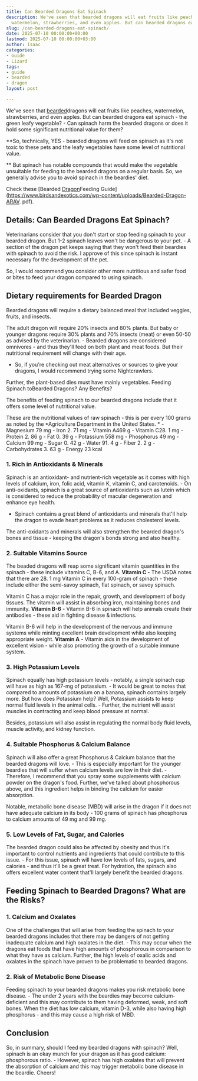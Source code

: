 ```yaml
---
title: Can Bearded Dragons Eat Spinach
description: We've seen that bearded dragons will eat fruits like peaches, 
  watermelon, strawberries, and even apples. But can bearded dragons eat spinach
slug: /can-bearded-dragons-eat-spinach/
date: 2025-07-10 00:00:00+00:00
lastmod: 2025-07-10 00:00:00+03:00
author: Isaac
categories:
- Guide
- Lizard
tags:
- guide
- bearded
- dragon
layout: post

---
```

We've seen that [bearded](https://pestpolicy.com/can-bearded-dragons-eat-apples/)dragons will eat fruits like peaches, watermelon, strawberries, and even apples. But can bearded dragons eat spinach - the green leafy vegetable? - Can spinach harm the bearded dragons or does it hold some significant nutritional value for them?

**So, technically, YES - bearded dragons will feed on spinach as it's not toxic to these pets and the leafy vegetables have some level of nutritional value.

** But spinach has notable compounds that would make the vegetable unsuitable for feeding to the bearded dragons on a regular basis. So, we generally advise you to avoid spinach in the beardies' diet.

Check these [Bearded [Dragon](https://pestpolicy.com/can-bearded-dragons-eat-bananas/)Feeding Guide](https://www.birdsandexotics.com/wp-content/uploads/Bearded-Dragon-ARAV. pdf).

##  Details: Can Bearded Dragons Eat Spinach?

Veterinarians consider that you don't start or stop feeding spinach to your bearded dragon. But 1-2 spinach leaves won't be dangerous to your pet. - A section of the dragon pet keeps saying that they won't feed their beardies with spinach to avoid the risk. I approve of this since spinach is instant necessary for the development of the pet.

So, I would recommend you consider other more nutritious and safer food or bites to feed your dragon compared to using spinach.

##  Dietary requirements for Bearded Dragon

Bearded dragons will require a dietary balanced meal that included veggies, fruits, and insects.

The adult dragon will require 20% insects and 80% plants. But baby or younger dragons require 30% plants and 70% insects (meat) or even 50-50 as advised by the veterinarian. - Bearded dragons are considered omnivores - and thus they'll feed on both plant and meat foods. But their nutritional requirement will change with their age.

- So, if you're checking out meat alternatives or sources to give your dragons, I would recommend trying some Nightcrawlers.

Further, the plant-based dies must have mainly vegetables. Feeding Spinach toBearded Dragons? Any Benefits?

The benefits of feeding spinach to our bearded dragons include that it offers some level of nutritional value.

These are the nutritional values of raw spinach - this is per every 100 grams as noted by the *Agriculture Department in the United States. * - Magnesium 79 mg - Iron 2. 71 mg - Vitamin A469 g - Vitamin C28. 1 mg - Protein 2. 86 g - Fat 0. 39 g - Potassium 558 mg - Phosphorus 49 mg - Calcium 99 mg - Sugar 0. 42 g - Water 91. 4 g - Fiber 2. 2 g - Carbohydrates 3. 63 g - Energy 23 kcal

###  1. Rich in Antioxidants & Minerals

Spinach is an antioxidant- and nutrient-rich vegetable as it comes with high levels of calcium, iron, folic acid, vitamin K, vitamin C, and carotenoids. - On anti-oxidants, spinach is a great source of antioxidants such as lutein which is considered to reduce the probability of macular degeneration and enhance eye health.

- Spinach contains a great blend of antioxidants and minerals that'll help the dragon to evade heart problems as it reduces cholesterol levels.

The anti-oxidants and minerals will also strengthen the bearded dragon's bones and tissue - keeping the dragon's bonds strong and also healthy.

###  2. Suitable Vitamins Source

The beaded dragons will reap some significant vitamin quantities in the spinach - these include vitamins C, B-6, and A. **Vitamin C -** The USDA notes that there are 28. 1 mg Vitamin C in every 100-gram of spinach - these include either the semi-savoy spinach, flat spinach, or savoy spinach.

Vitamin C has a major role in the repair, growth, and development of body tissues. The vitamin will assist in absorbing iron, maintaining bones and immunity. **Vitamin B-6** - Vitamin B-6 in spinach will help animals create their antibodies - these aid in fighting disease & infections.

Vitamin B-6 will help in the development of the nervous and immune systems while minting excellent brain development while also keeping appropriate weight. **Vitamin A** - Vitamin aids in the development of excellent vision - while also promoting the growth of a suitable immune system.

###  3. High Potassium Levels

Spinach equally has high potassium levels - notably, a single spinach cup will have as high as 167-mg of potassium. - It would be great to notes that compared to amounts of potassium on a banana, spinach contains largely more. But how does Potassium help? Well, Potassium assists to keep normal fluid levels in the animal cells. - Further, the nutrient will assist muscles in contracting and keep blood pressure at normal.

Besides, potassium will also assist in regulating the normal body fluid levels, muscle activity, and kidney function.

###  4. Suitable Phosphorus & Calcium Balance

Spinach will also offer a great Phosphorus & Calcium balance that the bearded dragons will love. - This is especially important for the younger beardies that will suffer when calcium levels are low in their diet. - Therefore, I recommend that you spray some supplements with calcium powder on the dragon's food. Further, we've talked about phosphorous above, and this ingredient helps in binding the calcium for easier absorption.

Notable, metabolic bone disease (MBD) will arise in the dragon if it does not have adequate calcium in its body - 100 grams of spinach has phosphorus to calcium amounts of 49 mg and 99 mg.

###  5. Low Levels of Fat, Sugar, and Calories

The bearded dragon could also be affected by obesity and thus it's important to control nutrients and ingredients that could contribute to this issue. - For this issue, spinach will have low levels of fats, sugars, and calories - and thus it'll be a great treat. For hydration, the spinach also offers excellent water content that'll largely benefit the bearded dragons.

##  Feeding Spinach to Bearded Dragons? What are the Risks?

###  1. Calcium and Oxalates

One of the challenges that will arise from feeding the spinach to your bearded dragons includes that there may be dangers of not getting inadequate calcium and high oxalates in the diet. - This may occur when the dragons eat foods that have high amounts of phosphorous in comparison to what they have as calcium. Further, the high levels of oxalic acids and oxalates in the spinach have proven to be problematic to bearded dragons.

###  2. Risk of Metabolic Bone Disease

Feeding spinach to your bearded dragons makes you risk metabolic bone disease. - The under 2 years with the beardies may become calcium-deficient and this may contribute to them having deformed, weak, and soft bones. When the diet has low calcium, vitamin D-3, while also having high phosphorus - and this may cause a high risk of MBD.

##  Conclusion

So, in summary, should I feed my bearded dragons with spinach? Well, spinach is an okay munch for your dragon as it has good calcium: phosphorous ratio. - However, spinach has high oxalates that will prevent the absorption of calcium and this may trigger metabolic bone disease in the beardie. Cheers!
